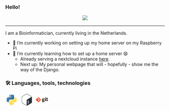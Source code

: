 ### Hello!

<div id="header" align="center">
  <img src="https://media.giphy.com/media/Nx0rz3jtxtEre/giphy.gif" width="200"/>
</div>

----

I am a Bioinformatician, currently living in the Netherlands.

- 🔭 I’m currently working on setting up my home server on my Raspberry Pi
- 🌱 I’m currently learning how to set up a home server :smile:
  - Already serving a nextcloud instance [here](https://cloud.papanikos.me).
  - Next up: My personal webpage that will - hopefully - show me the way of the Django.


### 🛠️ Languages, tools, technologies

<div>
    <img src="https://github.com/devicons/devicon/blob/master/icons/python/python-original.svg" title="Python" alt="Python" width="40" height="40"/>&nbsp;
    <img src="https://github.com/devicons/devicon/blob/master/icons/bash/bash-original.svg" title="Bash" alt="Bash" width="40" height="40"/>&nbsp;
    <img src="https://github.com/devicons/devicon/blob/master/icons/git/git-original-wordmark.svg" title="Git" alt="Git" width="40" height="40"/>
 </div>
 
